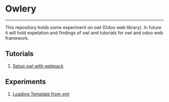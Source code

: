 # Owlery
---
This repository holds some experiment on owl (Odoo web library). In future it will hold expelation and findings of owl and tutorials for owl and odoo web framework.

## Tutorials
1. [Setup owl with webpack](./tutorial-1-minimal-setup/readme.md)

## Experiments
1. [Loading Template from xml](./experiment-1-loading-template-from-xml/readme.md)